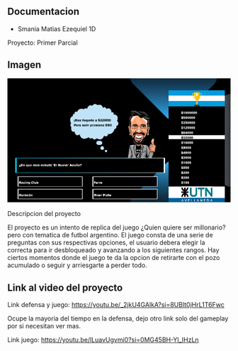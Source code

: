 Documentacion
----------------------------
- Smania Matias Ezequiel 1D
  
Proyecto: Primer Parcial 

Imagen
----------------------------
![](https://github.com/SmaniaMatias20/PrimerParcialProg/blob/master/imagenes/juego.png)

Descripcion del proyecto

El proyecto es un intento de replica del juego ¿Quien quiere ser millonario? pero con tematica de futbol argentino. El juego consta de una serie de preguntas con sus respectivas opciones, 
el usuario debera elegir la correcta para ir desbloqueado y avanzando a los siguientes rangos. Hay ciertos momentos donde el juego te da la opcion de retirarte con el pozo acumulado o seguir
y arriesgarte a perder todo. 




Link al video del proyecto
----------------------------

Link defensa y juego: https://youtu.be/_2jkU4GAlkA?si=8UBlt0jHrL1T6Fwc

Ocupe la mayoria del tiempo en la defensa, dejo otro link solo del gameplay por si necesitan ver mas.

Link juego: https://youtu.be/lLuavUgvmi0?si=0MG45BH-Yl_IHzLn
